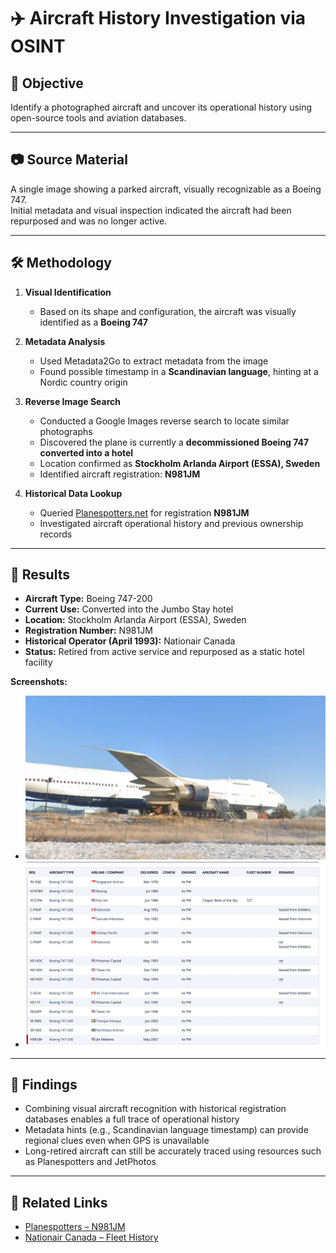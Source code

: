 # ✈️ Aircraft History Investigation via OSINT

## 🎯 Objective

Identify a photographed aircraft and uncover its operational history using open-source tools and aviation databases.

---

## 📷 Source Material

A single image showing a parked aircraft, visually recognizable as a Boeing 747.  
Initial metadata and visual inspection indicated the aircraft had been repurposed and was no longer active.

---

## 🛠 Methodology

1. **Visual Identification**
   - Based on its shape and configuration, the aircraft was visually identified as a **Boeing 747**

2. **Metadata Analysis**
   - Used Metadata2Go to extract metadata from the image
   - Found possible timestamp in a **Scandinavian language**, hinting at a Nordic country origin

3. **Reverse Image Search**
   - Conducted a Google Images reverse search to locate similar photographs
   - Discovered the plane is currently a **decommissioned Boeing 747 converted into a hotel**
   - Location confirmed as **Stockholm Arlanda Airport (ESSA), Sweden**
   - Identified aircraft registration: **N981JM**

4. **Historical Data Lookup**
   - Queried [Planespotters.net](https://www.planespotters.net/) for registration **N981JM**
   - Investigated aircraft operational history and previous ownership records

---

## 📌 Results

- **Aircraft Type:** Boeing 747-200  
- **Current Use:** Converted into the Jumbo Stay hotel  
- **Location:** Stockholm Arlanda Airport (ESSA), Sweden  
- **Registration Number:** N981JM  
- **Historical Operator (April 1993):** Nationair Canada  
- **Status:** Retired from active service and repurposed as a static hotel facility

**Screenshots:**

- ![aircraft_photo](./aircraft_photo.png)  
- ![planespotters_n981jm](./planespotters_n981jm.png)

---

## 🧠 Findings

- Combining visual aircraft recognition with historical registration databases enables a full trace of operational history
- Metadata hints (e.g., Scandinavian language timestamp) can provide regional clues even when GPS is unavailable
- Long-retired aircraft can still be accurately traced using resources such as Planespotters and JetPhotos

---

## 🔗 Related Links

- [Planespotters – N981JM](https://www.planespotters.net/)
- [Nationair Canada – Fleet History](https://en.wikipedia.org/wiki/Nationair)